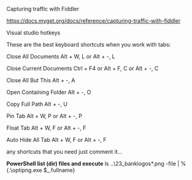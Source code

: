 Capturing traffic with Fiddler

https://docs.myget.org/docs/reference/capturing-traffic-with-fiddler


Visual studio hotkeys

These are the best keyboard shortcuts when you work with tabs:

Close All Documents Alt + W, L or Alt + -, L

Close Current Documents Ctrl + F4 or Alt + F, C or Alt + -, C

Close All But This Alt + -, A

Open Containing Folder Alt + -, O

Copy Full Path Alt + -, U

Pin Tab Alt + W, P or Alt + -, P

Float Tab Alt + W, F or Alt + -, F

Auto Hide All Tab Alt + W, F or Alt + -, F

any shortcuts that you need just comment it...


**PowerShell list (dir) files and execute**
ls ..\23_banklogos\*.png -file | % {.\optipng.exe $_.fullname}
